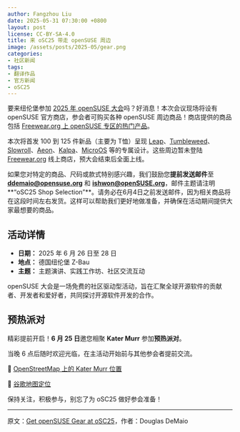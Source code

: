 ```yaml
---
author: Fangzhou Liu
date: 2025-05-31 07:30:00 +0800
layout: post
license: CC-BY-SA-4.0
title: 来 oSC25 带走 openSUSE 周边
image: /assets/posts/2025-05/gear.png
categories:
- 社区新闻
tags:
- 翻译作品
- 官方新闻
- oSC25
---
```


要来纽伦堡参加 [2025 年 openSUSE 大会](https://events.opensuse.org/)吗？好消息！本次会议现场将设有 openSUSE 官方商店，参会者可购买各种 openSUSE 周边商品！商店提供的商品包括 [Freewear.org 上 openSUSE 专区的热门产品](https://www.freewear.org/openSUSE)。

本次将首发 100 到 125 件新品（主要为 T恤）呈现 [Leap](https://get.opensuse.org/zh_CN/leap/15.6/)、[Tumbleweed](https://get.opensuse.org/zh_CN/tumbleweed/)、[Slowroll](https://en.opensuse.org/Portal:Slowroll)、[Aeon](https://aeondesktop.github.io/)、[Kalpa](https://kalpadesktop.org/)、[MicroOS](https://get.opensuse.org/zh_CN/microos/) 等的专属设计。这些周边暂未登陆 [Freewear.org](https://www.freewear.org/openSUSE) 线上商店，预大会结束后全面上线。

如果您对特定的商品、尺码或款式特别感兴趣，我们鼓励您**提前发送邮件**至 **ddemaio@opensuse.org** 和 **ishwon@openSUSE.org**，邮件主题请注明**“oSC25 Shop Selection”**。请务必在6月4日之前发送邮件，因为相关商品将在这段时间左右发货。这样可以帮助我们更好地做准备，并确保在活动期间提供大家最想要的商品。

## 活动详情
- **日期：** 2025 年 6 月 26 日至 28 日
- **地点：** 德国纽伦堡 Z-Bau
- **主题：** 主题演讲、实践工作坊、社区交流互动

openSUSE 大会是一场免费的社区驱动型活动，旨在汇聚全球开源软件的贡献者、开发者和爱好者，共同探讨开源软件开发的合作。

## 预热派对
精彩提前开启！**6 月 25 日**邀您相聚 **Kater Murr** 参加**预热派对**。

当晚 6 点后随时欢迎光临，在主活动开始前与其他参会者提前交流。

📍 [OpenStreetMap 上的 Kater Murr 位置](https://www.openstreetmap.org/node/3184642816#map=19/49.449588/11.080627)

📍 [谷歌地图定位](https://www.google.com/maps/place/Kater+Murr/@49.4495813,11.0780446,17z/data=!3m1!4b1!4m6!3m5!1s0x479f57a6eaed0747:0xc22851dbdbe9e7ec!8m2!3d49.4495813!4d11.0806195!16s%2Fg%2F11b6x54lzt?entry=tts&g_ep=EgoyMDI0MDYxNS4xKgBIAVAD)

保持关注，积极参与，别忘了为 oSC25 做好参会准备！

---

原文：[Get openSUSE Gear at oSC25](https://news.opensuse.org/2025/05/06/get-gear-at-osc/)，作者：Douglas DeMaio